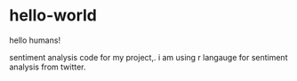 # hello-world

hello humans!

sentiment analysis code for my project,.
i am using r langauge for sentiment analysis from twitter.

